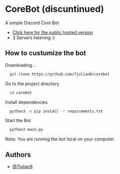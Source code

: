 # CoreBot (discuntinued)

A simple Discord Core Bot
- [Click here for the public hosted version](https://discord.com/oauth2/authorize?client_id=1275893719727472640&permissions=8&integration_type=0&scope=bot)
- 3 Servers listening :)

## How to custumize the bot

Downloading...

```bash
  git clone https://github.com/7julian8/corebot
```

Go to the project directory

```bash
  cd corebot
```

Install dependencies

```bash
  python3 -m pip install -r requirements.txt
```

Start the Bot

```bash
  python3 main.py
```

Note: You are running the bot local on your computer.


## Authors

- [@7julian8](https://www.github.com/7julian8)

